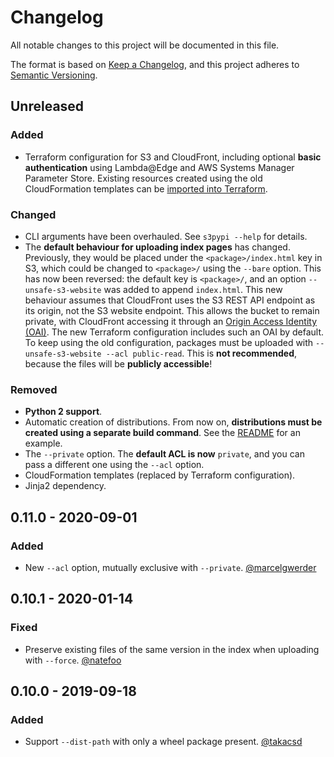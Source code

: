 # Changelog

All notable changes to this project will be documented in this file.

The format is based on [Keep a Changelog](https://keepachangelog.com/en/1.0.0/),
and this project adheres to [Semantic Versioning](https://semver.org/spec/v2.0.0.html).


## Unreleased

### Added

- Terraform configuration for S3 and CloudFront, including optional **basic
  authentication** using Lambda@Edge and AWS Systems Manager Parameter Store.
  Existing resources created using the old CloudFormation templates can be
  [imported into Terraform](https://www.terraform.io/docs/import/index.html).

### Changed

- CLI arguments have been overhauled. See `s3pypi --help` for details.
- The **default behaviour for uploading index pages** has changed. Previously,
  they would be placed under the `<package>/index.html` key in S3, which could
  be changed to `<package>/` using the `--bare` option. This has now been
  reversed: the default key is `<package>/`, and an option `--unsafe-s3-website`
  was added to append `index.html`. This new behaviour assumes that CloudFront
  uses the S3 REST API endpoint as its origin, not the S3 website endpoint. This
  allows the bucket to remain private, with CloudFront accessing it through an
  [Origin Access Identity (OAI)]. The new Terraform configuration includes such
  an OAI by default. To keep using the old configuration, packages must be
  uploaded with `--unsafe-s3-website --acl public-read`. This is **not
  recommended**, because the files will be **publicly accessible**!

[Origin Access Identity (OAI)]: https://docs.aws.amazon.com/AmazonCloudFront/latest/DeveloperGuide/private-content-restricting-access-to-s3.html

### Removed

- **Python 2 support**.
- Automatic creation of distributions. From now on, **distributions must be
  created using a separate build command**. See the [README](README.md) for
  an example.
- The `--private` option. The **default ACL is now** `private`, and you can pass a
  different one using the `--acl` option.
- CloudFormation templates (replaced by Terraform configuration).
- Jinja2 dependency.


## 0.11.0 - 2020-09-01

### Added

- New `--acl` option, mutually exclusive with `--private`.
  [@marcelgwerder](https://github.com/marcelgwerder)


## 0.10.1 - 2020-01-14

### Fixed

- Preserve existing files of the same version in the index when uploading with `--force`.
  [@natefoo](https://github.com/natefoo)


## 0.10.0 - 2019-09-18

### Added

- Support `--dist-path` with only a wheel package present.
  [@takacsd](https://github.com/takacsd)
